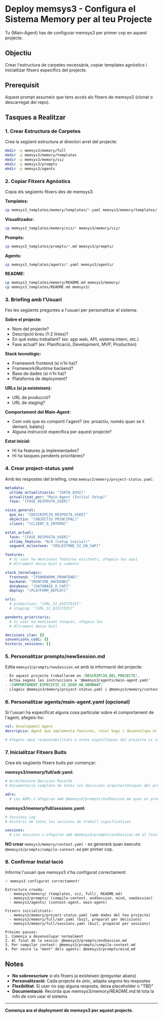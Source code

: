 # Deploy memsys3 - Configura el Sistema Memory per al teu Projecte

Tu (Main-Agent) has de configurar memsys3 per primer cop en aquest projecte.

## Objectiu

Crear l'estructura de carpetes necessària, copiar templates agnòstics i inicialitzar fitxers específics del projecte.

## Prerequisit

Aquest prompt assumeix que tens accés als fitxers de memsys3 (clonat o descarregat del repo).

## Tasques a Realitzar

### 1. Crear Estructura de Carpetes

Crea la següent estructura al directori arrel del projecte:

```bash
mkdir -p memsys3/memory/full
mkdir -p memsys3/memory/templates
mkdir -p memsys3/memory/viz
mkdir -p memsys3/prompts
mkdir -p memsys3/agents
```

### 2. Copiar Fitxers Agnòstics

Copia els següents fitxers des de memsys3:

**Templates:**
```bash
cp memsys3_templates/memory/templates/*.yaml memsys3/memory/templates/
```

**Visualitzador:**
```bash
cp memsys3_templates/memory/viz/* memsys3/memory/viz/
```

**Prompts:**
```bash
cp memsys3_templates/prompts/*.md memsys3/prompts/
```

**Agents:**
```bash
cp memsys3_templates/agents/*.yaml memsys3/agents/
```

**README:**
```bash
cp memsys3_templates/memory/README.md memsys3/memory/
cp memsys3_templates/README.md memsys3/
```

### 3. Briefing amb l'Usuari

Fes les següents preguntes a l'usuari per personalitzar el sistema:

**Sobre el projecte:**
- Nom del projecte?
- Descripció breu (1-2 línies)?
- En què esteu treballant? (ex: app web, API, sistema intern, etc.)
- Fase actual? (ex: Planificació, Development, MVP, Production)

**Stack tecnològic:**
- Framework frontend (si n'hi ha)?
- Framework/Runtime backend?
- Base de dades (si n'hi ha)?
- Plataforma de deployment?

**URLs (si ja existeixen):**
- URL de producció?
- URL de staging?

**Comportament del Main-Agent:**
- Com vols que es comporti l'agent? (ex: proactiu, només quan se li demani, balanç)
- Alguna instrucció específica per aquest projecte?

**Estat inicial:**
- Hi ha features ja implementades?
- Hi ha tasques pendents prioritàries?

### 4. Crear project-status.yaml

Amb les respostes del briefing, crea `memsys3/memory/project-status.yaml`:

```yaml
metadata:
  ultima_actualitzacio: "[DATA_AVUI]"
  actualitzat_per: "Main-Agent (Initial Setup)"
  fase: "[FASE_RESPOSTA_USER]"

visio_general:
  que_es: "[DESCRIPCIO_RESPOSTA_USER]"
  objectiu: "[OBJECTIU_PRINCIPAL]"
  client: "[CLIENT_O_INTERN]"

estat_actual:
  fase: "[FASE_RESPOSTA_USER]"
  ultima_feature: "N/A (setup inicial)"
  seguent_milestone: "[MILESTONE_SI_EN_SAP]"

features:
  # Si user ha mencionat features existents, afegeix-les aquí
  # Altrament deixa buit o comenta

stack_tecnologic:
  frontend: "[FRAMEWORK_FRONTEND]"
  backend: "[RUNTIME_BACKEND]"
  database: "[DATABASE_O_CAP]"
  deploy: "[PLATFORM_DEPLOY]"

urls:
  # production: "[URL_SI_EXISTEIX]"
  # staging: "[URL_SI_EXISTEIX]"

pendents_prioritaris:
  # Si user ha mencionat tasques, afegeix-les
  # Altrament deixa buit

decisions_clau: {}
convencions_codi: {}
historic_sessions: []
```

### 5. Personalitzar prompts/newSession.md

Edita `memsys3/prompts/newSession.md` amb la informació del projecte:

```markdown
- En aquest projecte treballarem en [DESCRIPCIO_DEL_PROJECTE].
- Actúa segons les instruccions a '@memsys3/agents/main-agent.yaml'
- [COMPORTAMENT_ESPECIFIC_SI_USER_HA_DEMANAT]
- Llegeix @memsys3/memory/project-status.yaml i @memsys3/memory/context.yaml
```

### 6. Personalitzar agents/main-agent.yaml (opcional)

Si l'usuari ha especificat alguna cosa particular sobre el comportament de l'agent, afegeix-ho:

```yaml
rol: Development Agent
descripcio: Agent que implementa features, resol bugs i desenvolupa el projecte utilitzant el sistema Memory per mantenir context entre sessions

# Afegeix aquí responsabilitats o notes específiques del projecte si cal
```

### 7. Inicialitzar Fitxers Buits

Crea els següents fitxers buits per començar:

**memsys3/memory/full/adr.yaml:**
```yaml
# Architecture Decision Records
# Documentació completa de totes les decisions arquitectòniques del projecte

adrs:
  # Les ADRs s'afegiran amb @memsys3/prompts/endSession.md quan es prenguin decisions
```

**memsys3/memory/full/sessions.yaml:**
```yaml
# Sessions Log
# Històric de totes les sessions de treball significatives

sessions:
  # Les sessions s'afegiran amb @memsys3/prompts/endSession.md al final de cada sessió
```

**NO crear** `memsys3/memory/context.yaml` - es generarà quan executis `@memsys3/prompts/compile-context.md` per primer cop.

### 8. Confirmar Instal·lació

Informa l'usuari que memsys3 s'ha configurat correctament:

```
✅ memsys3 configurat correctament!

Estructura creada:
  - memsys3/memory/ (templates, viz, full/, README.md)
  - memsys3/prompts/ (compile-context, endSession, mind, newSession)
  - memsys3/agents/ (context-agent, main-agent)

Fitxers inicialitzats:
  - memsys3/memory/project-status.yaml (amb dades del teu projecte)
  - memsys3/memory/full/adr.yaml (buit, preparat per decisions)
  - memsys3/memory/full/sessions.yaml (buit, preparat per sessions)

Pròxims passos:
1. Comença a desenvolupar normalment
2. Al final de la sessió: @memsys3/prompts/endSession.md
3. Per compilar context: @memsys3/prompts/compile-context.md
4. Per veure la "ment" dels agents: @memsys3/prompts/mind.md
```

## Notes

- **No sobreescriure** si els fitxers ja existeixen (preguntar abans)
- **Personalització**: Cada projecte és únic, adapta segons les respostes
- **Flexibilitat**: Si user no sap alguna resposta, deixa placeholder o "TBD"
- **Documentació**: Recorda que memsys3/memory/README.md té tota la info de com usar el sistema

---

**Comença ara el deployment de memsys3 per aquest projecte.**
